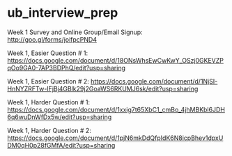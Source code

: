 # ub_interview_prep

Week 1 Survey and Online Group/Email Signup:
  http://goo.gl/forms/joifpcPND4

Week 1, Easier Question # 1:
  https://docs.google.com/document/d/18ONsWhsEwCwKwY_OSzj0GKEVZPqOo9GA0-7AP3BDPhQ/edit?usp=sharing
  
Week 1, Easier Question # 2: 
  https://docs.google.com/document/d/1NjSI-HnNYZRFTw-IFjBj4GBlk29j2GoaWS6RKUMJ6sk/edit?usp=sharing
  
Week 1, Harder Question # 1:
  https://docs.google.com/document/d/1xxig7t65XbC1_cmBo_4jhMBKbl6JDH6q6wuDnWfDx5w/edit?usp=sharing
  
Week 1, Harder Question # 2:
  https://docs.google.com/document/d/1pjN6mkDdQfpIdK6N8icpBhev1dpxUDM0qH0p28fGMfA/edit?usp=sharing
